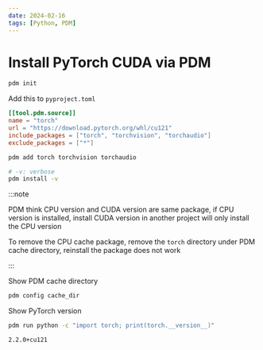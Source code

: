 ```yaml
---
date: 2024-02-16
tags: [Python, PDM]
---
```


# Install PyTorch CUDA via PDM

<!--truncate-->

```sh
pdm init
```

Add this to `pyproject.toml`

```toml
[[tool.pdm.source]]
name = "torch"
url = "https://download.pytorch.org/whl/cu121"
include_packages = ["torch", "torchvision", "torchaudio"]
exclude_packages = ["*"]
```

```sh
pdm add torch torchvision torchaudio
```

```sh
# -v: verbose
pdm install -v
```

:::note

PDM think CPU version and CUDA version are same package, if CPU version is installed, install CUDA version in another project will only install the CPU version

To remove the CPU cache package, remove the `torch` directory under PDM cache directory, reinstall the package does not work

:::

Show PDM cache directory

```sh
pdm config cache_dir
```

Show PyTorch version

```sh
pdm run python -c "import torch; print(torch.__version__)"
```

```text
2.2.0+cu121
```
